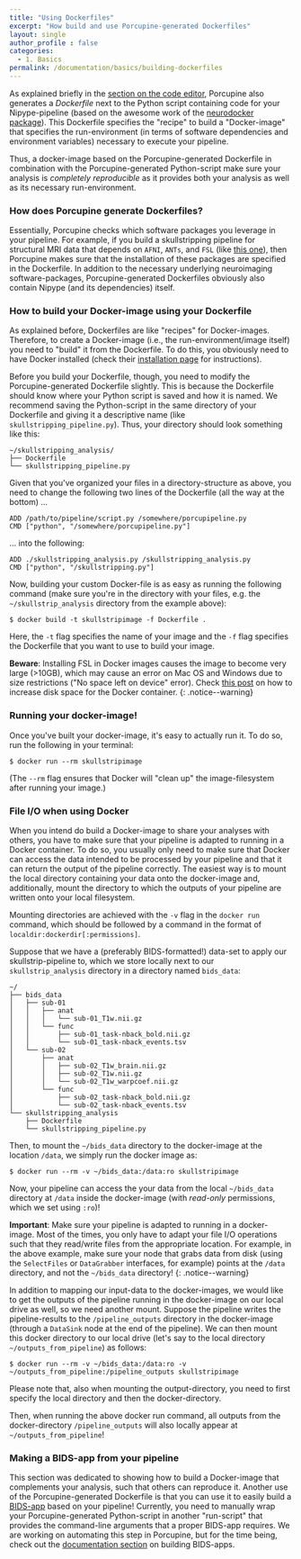 ```yaml
---
title: "Using Dockerfiles"
excerpt: "How build and use Porcupine-generated Dockerfiles"
layout: single
author_profile : false
categories:
  - 1. Basics
permalink: /documentation/basics/building-dockerfiles
---
```


As explained briefly in the [section on the code editor](/Porcupine/documentation/basics/code-editor),
Porcupine also generates a *Dockerfile* next to the Python script containing code
for your Nipype-pipeline (based on the awesome work of the [neurodocker package](https://github.com/kaczmarj/neurodocker)).
This Dockerfile specifies the "recipe" to build a "Docker-image"
that specifies the run-environment (in terms of software dependencies and
environment variables) necessary to execute your pipeline.

Thus, a docker-image based on the Porcupine-generated Dockerfile in combination
with the Porcupine-generated Python-script make sure your analysis is
*completely reproducible* as it provides both your analysis as well as its
necessary run-environment.

### How does Porcupine generate Dockerfiles?
Essentially, Porcupine checks which software packages you leverage in your
pipeline. For example, if you build a skullstripping pipeline for structural
MRI data that depends on `AFNI`, `ANTs`, and `FSL` (like [this one](/Porcupine/examples/skullstrip-example)),
then Porcupine makes sure that the installation of these packages are specified
in the Dockerfile. In addition to the necessary underlying neuroimaging software-packages,
Porcupine-generated Dockerfiles obviously also contain Nipype (and its dependencies)
itself.

### How to build your Docker-image using your Dockerfile
As explained before, Dockerfiles are like "recipes" for Docker-images.
Therefore, to create a Docker-image (i.e., the run-environment/image itself) you
need to "build" it from the Dockerfile. To do this, you obviously need to have
Docker installed (check their [installation page](https://docs.docker.com/engine/installation/)
for instructions).

Before you build your Dockerfile, though, you need to modify the Porcupine-generated
Dockerfile slightly. This is because the Dockerfile should know where your
Python script is saved and how it is named. We recommend saving the Python-script
in the same directory of your Dockerfile and giving it a descriptive name
(like `skullstripping_pipeline.py`). Thus, your directory should look something
like this:

```
~/skullstripping_analysis/
├── Dockerfile
└── skullstripping_pipeline.py
```

Given that you've organized your files in a directory-structure as above,
you need to change the following two lines of the Dockerfile (all the way at the bottom) ...

```
ADD /path/to/pipeline/script.py /somewhere/porcupipeline.py
CMD ["python", "/somewhere/porcupipeline.py"]
```

... into the following:

```
ADD ./skullstripping_analysis.py /skullstripping_analysis.py
CMD ["python", "/skullstripping.py"]
```

Now, building your custom Docker-file is as easy as running the following command
(make sure you're in the directory with your files, e.g. the `~/skullstrip_analysis`
directory from the example above):

```
$ docker build -t skullstripimage -f Dockerfile .
```

Here, the `-t` flag specifies the name of your image and the `-f` flag specifies
the Dockerfile that you want to use to build your image.

**Beware**: Installing FSL in Docker images causes the image to become very large
(>10GB), which may cause an error on Mac OS and Windows due to size restrictions
("No space left on device" error). Check [this post](https://forums.docker.com/t/increase-docker-container-disk-space-on-os-x/26725/2)
 on how to increase disk space for the Docker container.
{: .notice--warning}

### Running your docker-image!
Once you've built your docker-image, it's easy to actually run it. To do so,
run the following in your terminal:

```
$ docker run --rm skullstripimage
```

(The `--rm` flag ensures that Docker will "clean up" the image-filesystem after
running your image.)

### File I/O when using Docker
When you intend do build a Docker-image to share your analyses with others,
you have to make sure that your pipeline is adapted to running in a Docker container.
To do so, you usually only need to make sure that Docker can access the data
intended to be processed by your pipeline and that it can return the output
of the pipeline correctly. The easiest way is to mount the local directory containing
your data onto the docker-image and, additionally, mount the directory to which
the outputs of your pipeline are written onto your local filesystem.

Mounting directories are achieved with the `-v` flag in the `docker run` command,
which should be followed by a command in the format of `localdir:dockerdir[:permissions]`.

Suppose that we have a (preferably BIDS-formatted!) data-set to apply our
skullstrip-pipeline to, which we store locally next to our `skullstrip_analysis`
directory in a directory named `bids_data`:

```
~/
├── bids_data
│   ├── sub-01
│   │   ├── anat
│   │   │   └── sub-01_T1w.nii.gz
│   │   └── func
│   │       ├── sub-01_task-nback_bold.nii.gz
│   │       └── sub-01_task-nback_events.tsv
│   └── sub-02
│       ├── anat
│       │   ├── sub-02_T1w_brain.nii.gz
│       │   ├── sub-02_T1w.nii.gz
│       │   └── sub-02_T1w_warpcoef.nii.gz
│       └── func
│           ├── sub-02_task-nback_bold.nii.gz
│           └── sub-02_task-nback_events.tsv
└── skullstripping_analysis
    ├── Dockerfile
    └── skullstripping_pipeline.py
```

Then, to mount the `~/bids_data` directory to the docker-image at the location
`/data`, we simply run the docker image as:

```
$ docker run --rm -v ~/bids_data:/data:ro skullstripimage
```

Now, your pipeline can access the your data from the local `~/bids_data`
directory at `/data` inside the docker-image (with *read-only* permissions,
which we set using `:ro`)!

**Important**: Make sure your pipeline is adapted to running in a docker-image.
Most of the times, you only have to adapt your file I/O operations such that
they read/write files from the appropriate location. For example, in the above
example, make sure your node that grabs data from disk (using the `SelectFiles`
or `DataGrabber` interfaces, for example) points at the `/data` directory,
and not the `~/bids_data` directory!
{: .notice--warning}

In addition to mapping our input-data to the docker-images, we would like to get the outputs of the
pipeline running in the docker-image on our local drive as well, so we need another
mount. Suppose the pipeline writes the pipeline-results to the `/pipeline_outputs`
directory in the docker-image (through a `DataSink` node at the end of the pipeline).
We can then mount this docker directory to our local drive (let's say to the local
directory `~/outputs_from_pipeline`) as follows:

```
$ docker run --rm -v ~/bids_data:/data:ro -v ~/outputs_from_pipeline:/pipeline_outputs skullstripimage
```

Please note that, also when mounting the output-directory, you need to first
specify the local directory and then the docker-directory.

Then, when running the above docker run command, all outputs from the docker-directory
`/pipeline_outputs` will also locally appear at `~/outputs_from_pipeline`!

### Making a BIDS-app from your pipeline
This section was dedicated to showing how to build a Docker-image that complements
your analysis, such that others can reproduce it. Another use of the Porcupine-generated
Dockerfile is that you can use it to easily build a [BIDS-app](http://bids-apps.neuroimaging.io/)
based on your pipeline! Currently, you need to manually wrap your Porcupine-generated
Python-script in another "run-script" that provides the command-line arguments
that a proper BIDS-app requires. We are working on automating this step in Porcupine,
but for the time being, check out the [documentation section](/Porcupine/documentation/advanced/make-a-bids-app)
on building BIDS-apps.
